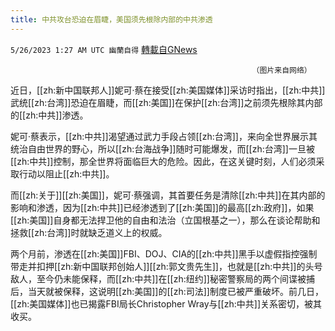 ```yaml
---
title: 中共攻台恐迫在眉睫，美国须先根除内部的中共渗透
---
```

`5/26/2023 1:27 AM UTC 幽蘭自得` [轉載自GNews](https://gnews.org/articles/1331972)

                                                          （图片来自网络）

         

近日，[[zh:新中国联邦人]]妮可·蔡在接受[[zh:美国媒体]]采访时指出，[[zh:中共]]武统[[zh:台湾]]恐迫在眉睫，而[[zh:美国]]在保护[[zh:台湾]]之前须先根除其内部的[[zh:中共]]渗透。

妮可·蔡表示，[[zh:中共]]渴望通过武力手段占领[[zh:台湾]]，来向全世界展示其统治自由世界的野心，所以[[zh:台海战争]]随时可能爆发，而[[zh:台湾]]一旦被[[zh:中共]]控制，那全世界将面临巨大的危险。因此，在这关键时刻，人们必须采取行动以阻止[[zh:中共]]。

而[[zh:关于]][[zh:美国]]，妮可·蔡强调，其首要任务是清除[[zh:中共]]在其内部的影响和渗透，因为[[zh:中共]]已经渗透到了[[zh:美国]]的最高[[zh:政府]]，如果[[zh:美国]]自身都无法捍卫他的自由和法治（立国根基之一），那么在谈论帮助和拯救[[zh:台湾]]时就缺乏道义上的权威。



两个月前，渗透在[[zh:美国]]FBI、DOJ、CIA的[[zh:中共]]黑手以虚假指控强制带走并扣押[[zh:新中国联邦创始人]][[zh:郭文贵先生]]，也就是[[zh:中共]]的头号敌人，至今仍未能保释，而[[zh:中共]]在[[zh:纽约]]秘密警察局的两个间谍被捕后，当天就被保释，这说明[[zh:美国]]的[[zh:司法]]制度已被严重破坏。前几日，[[zh:美国媒体]]也已揭露FBI局长Christopher Wray与[[zh:中共]]关系密切，被其收买。
